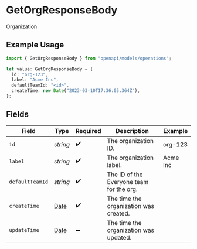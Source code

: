 # GetOrgResponseBody

Organization

## Example Usage

```typescript
import { GetOrgResponseBody } from "openapi/models/operations";

let value: GetOrgResponseBody = {
  id: "org-123",
  label: "Acme Inc",
  defaultTeamId: "<id>",
  createTime: new Date("2023-03-10T17:36:05.364Z"),
};
```

## Fields

| Field                                                                                         | Type                                                                                          | Required                                                                                      | Description                                                                                   | Example                                                                                       |
| --------------------------------------------------------------------------------------------- | --------------------------------------------------------------------------------------------- | --------------------------------------------------------------------------------------------- | --------------------------------------------------------------------------------------------- | --------------------------------------------------------------------------------------------- |
| `id`                                                                                          | *string*                                                                                      | :heavy_check_mark:                                                                            | The organization ID.                                                                          | org-123                                                                                       |
| `label`                                                                                       | *string*                                                                                      | :heavy_check_mark:                                                                            | The organization label.                                                                       | Acme Inc                                                                                      |
| `defaultTeamId`                                                                               | *string*                                                                                      | :heavy_check_mark:                                                                            | The ID of the Everyone team for the org.                                                      |                                                                                               |
| `createTime`                                                                                  | [Date](https://developer.mozilla.org/en-US/docs/Web/JavaScript/Reference/Global_Objects/Date) | :heavy_check_mark:                                                                            | The time the organization was created.                                                        |                                                                                               |
| `updateTime`                                                                                  | [Date](https://developer.mozilla.org/en-US/docs/Web/JavaScript/Reference/Global_Objects/Date) | :heavy_minus_sign:                                                                            | The time the organization was updated.                                                        |                                                                                               |